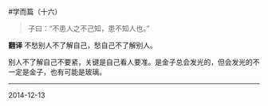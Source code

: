 #学而篇（十六）

>子曰：“不患人之不己知，患不知人也。”

**翻译**
不愁别人不了解自己，愁自己不了解别人。

别人不了解自己不要紧，关键是自己看人要准。是金子总会发光的，但会发光的不一定是金子，也有可能是玻璃。

---
2014-12-13
